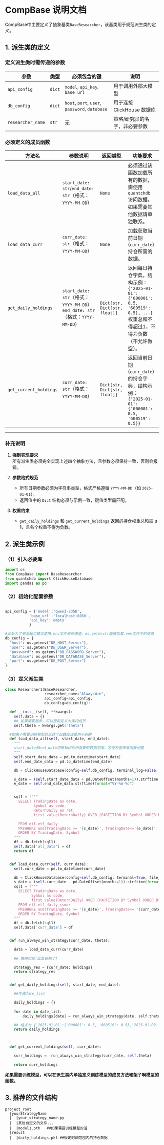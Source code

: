 # CompBase 说明文档

CompBase中主要定义了抽象基类`BaseResearcher`，该基类用于规范派生类的定义。

## 1. 派生类的定义

### 定义派生类时需传递的参数

| 参数 | 类型 | 必须包含的键 | 说明 |
|------|------|--------------|------|
| `api_config` | `dict` | `model`, `api_key`, `base_url` | 用于调用外部大模型 |
| `db_config` | `dict` | `host`, `port`, `user`, `password`, `database` | 用于连接 ClickHouse 数据库 |
| `researcher_name` | `str` |无 | 策略/研究员的名字，非必要参数 |


### 必须定义的成员函数



| 方法名              | 参数说明                                                                 | 返回类型                             | 功能要求                                                                                                                                 |
|---------------------|--------------------------------------------------------------------------|--------------------------------------|------------------------------------------------------------------------------------------------------------------------------------------|
| `load_data_all`     | `start_date: str`/`end_date: str`（格式：`YYYY-MM-DD`）                                                                 | `None`                               | 必须通过该函数加载所有的数据，需使用 `quantchdb` 访问数据，如果需要其他数据请单独联系。                                                       |
| `load_data_curr`    | `curr_date: str`（格式：`YYYY-MM-DD`）                                   | `None`                               | 加载获取当前日期 (`curr_date`) 持仓所需的数据。                                                                                     |
| `get_daily_holdings`| `start_date: str`（格式：`YYYY-MM-DD`）<br>`end_date: str`（格式：`YYYY-MM-DD`） | `Dict[str, Dict[str, float]]`        | 返回每日持仓字典，结构示例：<br>`{'2025-01-01': {'000001': 0.5, '600519': 0.5}, ...}`<br>权重总和不得超过1，不得为负数（不允许做空）。       |
| `get_current_holdings`| `curr_date: str`（格式：`YYYY-MM-DD`）                                   | `Dict[str, Dict[str, float]]`        | 返回当前日期 (`curr_date`) 的持仓字典，结构示例：<br>`{'2025-01-01': {'000001': 0.5, '600519': 0.5}}`                                     |

---

### 补充说明
1. **强制实现要求**  
   所有派生类必须完全实现上述四个抽象方法，且参数必须保持一致，否则会报错。

2. **参数格式规范**  
   - 所有日期参数必须为字符串类型，格式严格遵循 `YYYY-MM-DD`（如 `2025-01-01`）。
   - 返回值中的 `Dict` 结构必须与示例一致，键值类型需匹配。

3. **权重约束**  
   - `get_daily_holdings` 和 `get_current_holdings` 返回的持仓权重总和需 **≤ 1**，且各个权重不得为负数。



## 2. 派生类示例

### （1）引入必要库
```python
import os
from CompBase import BaseResearcher
from quantchdb import ClickHouseDatabase
import pandas as pd
```

### （2）初始化配置参数
```python

api_config = {'model':'qwen3-235B',
           'base_url':'localhost:8080',
           'api_key':'empty'
           }

#此处为了安全起见建议使用.env文件来传递值，os.getenv()能够加载.env文件中的信息
db_config = {
  "host": os.getenv("DB_HOST_Server"),
  "user": os.getenv("DB_USER_Server"),
  "password": os.getenv("DB_PASSWORD_Server"),
  "database": os.getenv("DB_DATABASE_Server"),
  "port": os.getenv("DB_POST_Server")
}
```


### （3）定义派生类

```python
class Researcher1(BaseResearcher, 
                  researcher_name="AlwaysWin", 
                  api_config=api_config, 
                  db_config=db_config):

  def __init__(self, **kwargs):
    self.data = {}   
    ## 如果需要超参，可以提前定义为类内成员
    self.theta = kwargs.get('theta') 

  #如果不需要训练模型的话这个函数应该是用不到的
  def load_data_all(self, start_date, end_date):
    """
    start_date和end_date用来标识你所需要的数据范围，方便检查未来函数问题
    """
    self.start_date_data = pd.to_datetime(start_date)
    self.end_date_data = pd.to_datetime(end_date)

    db = ClickHouseDatabase(config=self.db_config, terminal_log=False, file_log=False)

    s_date = (self.start_date_data + pd.DateOffset(months=1)).strftime(format="%Y-%m-%d")
    e_date = self.end_date_data.strftime(format="%Y-%m-%d")


    sql1 = f"""
      SELECT TradingDate as date,
             Symbol as code,
             ReturnDaily as ret,
             first_value(ReturnDaily) OVER (PARTITION BY Symbol ORDER BY TradingDate ASC ROWS BETWEEN 1 PRECEDING AND 1 PRECEDING) as pre_ret

      FROM etf.etf_daily
      PREWHERE and(TradingDate >= '{s_date}', TradingDate<='{e_date}', StateCode == 0)
      ORDER BY TradingDate, Symbol
    """
    df = db.fetch(sql1)
    self.data['all_data'] = df
    return df


  def load_data_curr(self, curr_date):
    self.curr_date = pd.to_datetime(curr_date)

    db = ClickHouseDatabase(config=self.db_config, terminal=True, file_log=False)
    s_date = (self.curr_date - pd.DateOffset(months=1)).strftime(format='%Y-%m-%d')
    sql1 = f"""
      SELECT TradingDate as date,
            Symbol as code,
            first_value(ReturnDaily) OVER (PARTITION BY Symbol ORDER BY TradingDate ASC ROWS BETWEEN 1 PRECEDING AND 1 PRECEDING) as pre_ret
      FROM etf.etf_daily_csmar
      PREWHERE and(TradingDate >= '{s_date}', TradingDate<= '{curr_date}', StateCode == 0)
      ORDER BY TradingDate, Symbol
    """
    df = db.fetch(sql1)
    self.data['curr_data'] = df


  def run_always_win_strategy(curr_date, theta):

    data = load_data_curr(curr_date)
    
    ## 策略实现(此处省略了)

    strategy_res = {curr_date: holdings}
    return strategy_res


  def get_daily_holdings(self, start_date, end_date):

    ##生成date_list

    daily_holdings = {}
    
    for date in date_list:
        daily_holdings[date] = run_always_win_strategy(date, self.theta)

    ## 格式为 {'2025-01-01':{'000001': 0.5, '600519': 0.5},'2025-01-02':{'600519': 0.3, '300750':0.7}}
    return daily_holdings



  def get_current_holdings(self, curr_date):

    curr_holdings =  run_always_win_strategy(curr_date, self.theta)
    
    return curr_holdings
```

**如果需要训练模型，可以在派生类内单独定义训练模型的成员方法和架子啊模型的函数。**


## 3. 推荐的文件结构

```
project_root
  |yourStrategyName
  |  |your_strategy_name.py
  |  |其他自定义的文件...
  |  |model1.pth   ##如果需要训练模型的话
  |result
  |  |daily_holdings.pkl ##规定时间范围内的持仓数据
```